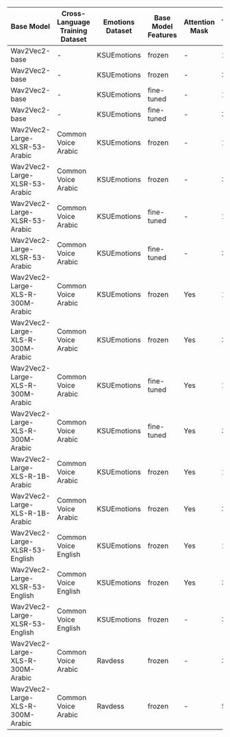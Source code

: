 
| Base Model | Cross-Language Training Dataset| Emotions Dataset | Base Model Features | Attention Mask | Training Epochs | Accuracy
| -------- | -------- | -------- | -------- | -------- | -------- | -------- |
| Wav2Vec2-base | - | KSUEmotions | frozen | - | 1 | 72.7
| Wav2Vec2-base | - | KSUEmotions | frozen | - | 3 | 91.5
| Wav2Vec2-base | - | KSUEmotions | fine-tuned | - | 1 | 71.3
| Wav2Vec2-base | - | KSUEmotions | fine-tuned | - | 3 |
| Wav2Vec2-Large-XLSR-53-Arabic | Common Voice Arabic | KSUEmotions | frozen | - | 1 | 88.7
| Wav2Vec2-Large-XLSR-53-Arabic | Common Voice Arabic | KSUEmotions | frozen | - | 3 | 96.0
| Wav2Vec2-Large-XLSR-53-Arabic | Common Voice Arabic | KSUEmotions | fine-tuned | - | 1 | 88.1
| Wav2Vec2-Large-XLSR-53-Arabic | Common Voice Arabic | KSUEmotions | fine-tuned | - | 3 | 95.1
| Wav2Vec2-Large-XLS-R-300M-Arabic | Common Voice Arabic | KSUEmotions | frozen | Yes | 1 | 87.5
| Wav2Vec2-Large-XLS-R-300M-Arabic | Common Voice Arabic | KSUEmotions | frozen | Yes | 3 | 91.2
| Wav2Vec2-Large-XLS-R-300M-Arabic | Common Voice Arabic | KSUEmotions | fine-tuned | Yes | 1 | 91.5
| Wav2Vec2-Large-XLS-R-300M-Arabic | Common Voice Arabic | KSUEmotions | fine-tuned | Yes | 3 | 95.4,94.8
| Wav2Vec2-Large-XLS-R-1B-Arabic | Common Voice Arabic | KSUEmotions | frozen | Yes | 1 | 51.5
| Wav2Vec2-Large-XLS-R-1B-Arabic | Common Voice Arabic | KSUEmotions | frozen | Yes | 3 | 61.9
| Wav2Vec2-Large-XLSR-53-English | Common Voice English | KSUEmotions | frozen | Yes |1 | 84.1
| Wav2Vec2-Large-XLSR-53-English | Common Voice English | KSUEmotions | frozen |Yes | 3 | 97.3
| Wav2Vec2-Large-XLSR-53-English | Common Voice English | KSUEmotions | frozen | - | 3 | 94.3
| Wav2Vec2-Large-XLS-R-300M-Arabic | Common Voice Arabic | Ravdess | frozen | - | 3 | 81.9
| Wav2Vec2-Large-XLS-R-300M-Arabic | Common Voice Arabic | Ravdess | frozen | - | 5 | 88.2
